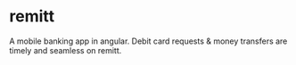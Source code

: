 # remitt
A mobile banking app in angular.
Debit card requests & money transfers are timely and seamless on remitt.
